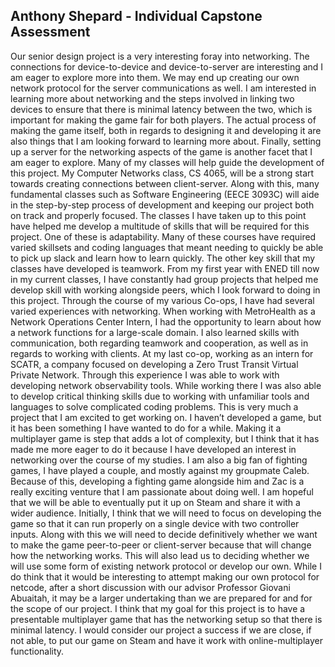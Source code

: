 ## Anthony Shepard - Individual Capstone Assessment
Our senior design project is a very interesting foray into networking. The connections for device-to-device and device-to-server are interesting and I am eager to explore more into them. We may end up creating our own network protocol for the server communications as well. I am interested in learning more about networking and the steps involved in linking two devices to ensure that there is minimal latency between the two, which is important for making the game fair for both players. The actual process of making the game itself, both in regards to designing it and developing it are also things that I am looking forward to learning more about. Finally, setting up a server for the networking aspects of the game is another facet that I am eager to explore.
Many of my classes will help guide the development of this project. My Computer Networks class, CS 4065, will be a strong start towards creating connections between client-server. Along with this, many fundamental classes such as Software Engineering (EECE 3093C) will aide in the step-by-step process of development and keeping our project both on track and properly focused. The classes I have taken up to this point have helped me develop a multitude of skills that will be required for this project. One of these is adaptability. Many of these courses have required varied skillsets and coding languages that meant needing to quickly be able to pick up slack and learn how to learn quickly. The other key skill that my classes have developed is teamwork. From my first year with ENED till now in my current classes, I have constantly had group projects that helped me develop skill with working alongside peers, which I look forward to doing in this project.
Through the course of my various Co-ops, I have had several varied experiences with networking. When working with MetroHealth as a Network Operations Center Intern, I had the opportunity to learn about how a network functions for a large-scale domain. I also learned skills with communication, both regarding teamwork and cooperation, as well as in regards to working with clients. At my last co-op, working as an intern for SCATR, a company focused on developing a Zero Trust Transit Virtual Private Network. Through this experience I was able to work with developing network observability tools. While working there I was also able to develop critical thinking skills due to working with unfamiliar tools and languages to solve complicated coding problems.
This is very much a project that I am excited to get working on. I haven’t developed a game, but it has been something I have wanted to do for a while. Making it a multiplayer game is step that adds a lot of complexity, but I think that it has made me more eager to do it because I have developed an interest in networking over the course of my studies. I am also a big fan of fighting games, I have played a couple, and mostly against my groupmate Caleb. Because of this, developing a fighting game alongside him and Zac is a really exciting venture that I am passionate about doing well. I am hopeful that we will be able to eventually put it up on Steam and share it with a wider audience.
Initially, I think that we will need to focus on developing the game so that it can run properly on a single device with two controller inputs. Along with this we will need to decide definitively whether we want to make the game peer-to-peer or client-server because that will change how the networking works. This will also lead us to deciding whether we will use some form of existing network protocol or develop our own. While I do think that it would be interesting to attempt making our own protocol for netcode, after a short discussion with our advisor Professor Giovani Abuaitah, it may be a larger undertaking than we are prepared for and for the scope of our project. I think that my goal for this project is to have a presentable multiplayer game that has the networking setup so that there is minimal latency. I would consider our project a success if we are close, if not able, to put our game on Steam and have it work with online-multiplayer functionality.